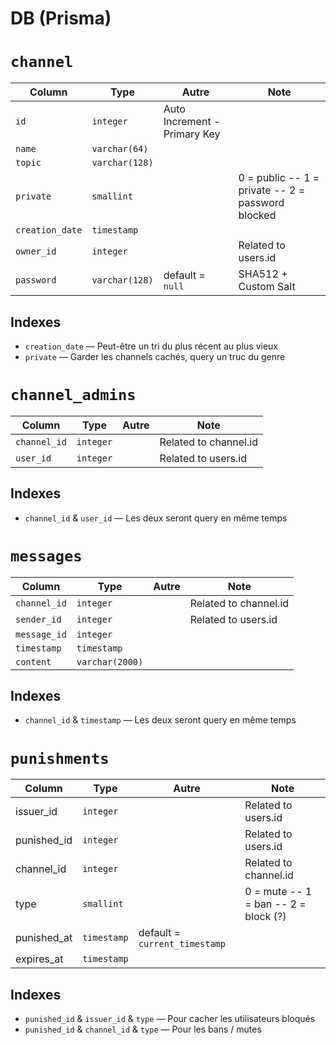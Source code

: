 # DB (Prisma)

# `channel`

| Column | Type | Autre | Note |
| --- | --- | --- | --- |
| `id` | `integer` | Auto Increment - Primary Key |  |
| `name` | `varchar(64)` |  |  |
| `topic` | `varchar(128)` |  |  |
| `private` | `smallint` |  | 0 = public -- 1 = private -- 2 = password blocked |
| `creation_date` | `timestamp` |  |  |
| `owner_id` | `integer` |  | Related to users.id |
| `password` | `varchar(128)` | default = `null` | SHA512 + Custom Salt |

## Indexes

- `creation_date` — Peut-être un tri du plus récent au plus vieux
- `private` — Garder les channels cachés, query un truc du genre

# `channel_admins`

| Column | Type | Autre | Note |
| --- | --- | --- | --- |
| `channel_id` | `integer` |  | Related to channel.id |
| `user_id` | `integer` |  | Related to users.id |

## Indexes

- `channel_id` & `user_id` — Les deux seront query en même temps

# `messages`

| Column | Type | Autre | Note |
| --- | --- | --- | --- |
| `channel_id` | `integer` |  | Related to channel.id |
| `sender_id` | `integer` |  | Related to users.id |
| `message_id` | `integer` |  |  |
| `timestamp` | `timestamp` |  |  |
| `content` | `varchar(2000)` |  |  |

## Indexes

- `channel_id` & `timestamp` — Les deux seront query en même temps

# **`punishments`**

| Column | Type | Autre | Note |
| --- | --- | --- | --- |
| issuer_id | `integer` |  | Related to users.id |
| punished_id | `integer` |  | Related to users.id |
| channel_id | `integer` |  | Related to channel.id |
| type | `smallint` |  | 0 = mute -- 1 = ban -- 2 = block (?) |
| punished_at | `timestamp` | default = `current_timestamp` |  |
| expires_at | `timestamp` |  |  |

## Indexes

- `punished_id` & `issuer_id` & `type` — Pour cacher les utilisateurs bloqués
- `punished_id` & `channel_id` & `type` — Pour les bans / mutes